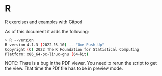 R
=

R exercises and examples with Gitpod


As of this document it adds the following:

````sh
> R --version
R version 4.1.3 (2022-03-10) -- "One Push-Up"
Copyright (C) 2022 The R Foundation for Statistical Computing
Platform: x86_64-pc-linux-gnu (64-bit)
````

NOTE: There is a bug in the PDF viewer. You need to rerun the script to get the view. That time the PDf file has to be in preview mode.


